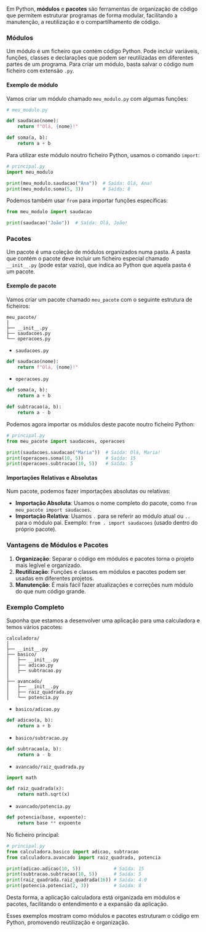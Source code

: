Em Python, **módulos** e **pacotes** são ferramentas de organização de código que permitem estruturar programas de forma modular, facilitando a manutenção, a reutilização e o compartilhamento de código.

### Módulos

Um módulo é um ficheiro que contém código Python. Pode incluir variáveis, funções, classes e declarações que podem ser reutilizadas em diferentes partes de um programa. Para criar um módulo, basta salvar o código num ficheiro com extensão `.py`. 

#### Exemplo de módulo

Vamos criar um módulo chamado `meu_modulo.py` com algumas funções:

```python
# meu_modulo.py

def saudacao(nome):
    return f"Olá, {nome}!"

def soma(a, b):
    return a + b
```

Para utilizar este módulo noutro ficheiro Python, usamos o comando `import`:

```python
# principal.py
import meu_modulo

print(meu_modulo.saudacao("Ana"))  # Saída: Olá, Ana!
print(meu_modulo.soma(5, 3))       # Saída: 8
```

Podemos também usar `from` para importar funções específicas:

```python
from meu_modulo import saudacao

print(saudacao("João"))  # Saída: Olá, João!
```

### Pacotes

Um pacote é uma coleção de módulos organizados numa pasta. A pasta que contém o pacote deve incluir um ficheiro especial chamado `__init__.py` (pode estar vazio), que indica ao Python que aquela pasta é um pacote.

#### Exemplo de pacote

Vamos criar um pacote chamado `meu_pacote` com o seguinte estrutura de ficheiros:

```
meu_pacote/
│
├── __init__.py
├── saudacoes.py
└── operacoes.py
```

- `saudacoes.py`

```python
def saudacao(nome):
    return f"Olá, {nome}!"
```

- `operacoes.py`

```python
def soma(a, b):
    return a + b

def subtracao(a, b):
    return a - b
```

Podemos agora importar os módulos deste pacote noutro ficheiro Python:

```python
# principal.py
from meu_pacote import saudacoes, operacoes

print(saudacoes.saudacao("Maria"))  # Saída: Olá, Maria!
print(operacoes.soma(10, 5))        # Saída: 15
print(operacoes.subtracao(10, 5))   # Saída: 5
```

#### Importações Relativas e Absolutas

Num pacote, podemos fazer importações absolutas ou relativas:

- **Importação Absoluta**: Usamos o nome completo do pacote, como `from meu_pacote import saudacoes`.
- **Importação Relativa**: Usamos `.` para se referir ao módulo atual ou `..` para o módulo pai. Exemplo: `from . import saudacoes` (usado dentro do próprio pacote).

### Vantagens de Módulos e Pacotes

1. **Organização**: Separar o código em módulos e pacotes torna o projeto mais legível e organizado.
2. **Reutilização**: Funções e classes em módulos e pacotes podem ser usadas em diferentes projetos.
3. **Manutenção**: É mais fácil fazer atualizações e correções num módulo do que num código grande.

### Exemplo Completo

Suponha que estamos a desenvolver uma aplicação para uma calculadora e temos vários pacotes:

```
calculadora/
│
├── __init__.py
├── basico/
│   ├── __init__.py
│   ├── adicao.py
│   ├── subtracao.py
│
├── avancado/
│   ├── __init__.py
│   ├── raiz_quadrada.py
│   └── potencia.py
```

- `basico/adicao.py`

```python
def adicao(a, b):
    return a + b
```

- `basico/subtracao.py`

```python
def subtracao(a, b):
    return a - b
```

- `avancado/raiz_quadrada.py`

```python
import math

def raiz_quadrada(x):
    return math.sqrt(x)
```

- `avancado/potencia.py`

```python
def potencia(base, expoente):
    return base ** expoente
```

No ficheiro principal:

```python
# principal.py
from calculadora.basico import adicao, subtracao
from calculadora.avancado import raiz_quadrada, potencia

print(adicao.adicao(10, 5))            # Saída: 15
print(subtracao.subtracao(10, 5))      # Saída: 5
print(raiz_quadrada.raiz_quadrada(16)) # Saída: 4.0
print(potencia.potencia(2, 3))         # Saída: 8
```

Desta forma, a aplicação calculadora está organizada em módulos e pacotes, facilitando o entendimento e a expansão da aplicação.

Esses exemplos mostram como módulos e pacotes estruturam o código em Python, promovendo reutilização e organização.